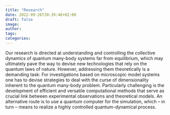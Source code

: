 ```yaml
---
title: "Research"
date: 2022-09-26T20:39:46+02:00
draft: false
image: 
author:
tags:
categories:
---
```


Our research is directed at understanding and controlling the collective dynamics of quantum many-body systems far from equilibrium, which may ultimately pave the way to devise new technologies that rely on the quantum laws of nature. However, addressing them theoretically is a demanding task: For investigations based on microscopic model systems one has to devise strategies to deal with the curse of dimensionality inherent to the quantum many-body problem. Particularly challenging is the development of efficient and versatile computational methods that serve as crucial link between experimental observations and theoretical models. An alternative route is to use a quantum computer for the simulation, which – in turn – means to realize a highly controlled quantum-dynamical process.